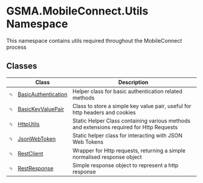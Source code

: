 GSMA.MobileConnect.Utils Namespace
==================================
This namespace contains utils required throughout the MobileConnect process


Classes
-------

                | Class                    | Description                                                                              
--------------- | ------------------------ | ---------------------------------------------------------------------------------------- 
![Public class] | [BasicAuthentication][1] | Helper class for basic authentication related methods                                    
![Public class] | [BasicKeyValuePair][2]   | Class to store a simple key value pair, useful for http headers and cookies              
![Public class] | [HttpUtils][3]           | Static Helper Class containing various methods and extensions required for Http Requests 
![Public class] | [JsonWebToken][4]        | Static helper class for interacting with JSON Web Tokens                                 
![Public class] | [RestClient][5]          | Wrapper for Http requests, returning a simple normalised response object                 
![Public class] | [RestResponse][6]        | Simple response object to represent a http response                                      

[1]: BasicAuthentication/README.md
[2]: BasicKeyValuePair/README.md
[3]: HttpUtils/README.md
[4]: JsonWebToken/README.md
[5]: RestClient/README.md
[6]: RestResponse/README.md
[7]: ../_icons/Help.png
[Public class]: ../_icons/pubclass.gif "Public class"